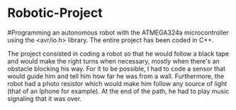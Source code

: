 # Robotic-Project
#Programming an autonomous robot with the ATMEGA324a microcontroller 
using the <avr/io.h> library. The entire project has been coded in C++.

The project consisted in coding a robot so that he would follow a black tape and would make the right turns when necessary, mostly when there's an obstacle blocking his way. For it to be possible, I had to code a sensor that would guide him and tell him how far he was from a wall. Furthermore, the robot had a photo resistor which would make him follow any source of light (that of an Iphone for example). At the end of the path, he had to play music signaling that it was over.
